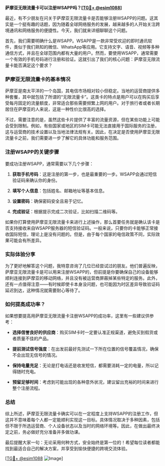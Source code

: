 **萨摩亚无限流量卡可以注册WSAPP吗？[[TG💪+ @esim1088](https://t.me/s/esim1088)]**

最近，有不少朋友在问关于萨摩亚无限流量卡是否能够注册WSAPP的问题。这其实是一个挺有趣的话题，因为随着全球网络服务的发展，越来越多的人开始关注跨境通讯和网络服务的便捷性。今天，我们就来详细聊聊这个问题。

首先，我们需要明确什么是WSAPP。WSAPP是一款非常受欢迎的即时通讯软件，类似于我们熟知的微信、WhatsApp等应用。它支持文字、语音、视频等多种通信方式，并且在全球范围内都有大量的用户。然而，要使用WSAPP，通常需要一个有效的手机号码进行注册和验证。这就引出了我们的核心问题：萨摩亚无限流量卡能否满足这个要求？

### 萨摩亚无限流量卡的基本情况

萨摩亚是南太平洋的一个岛国，其电信市场相对较小但稳定。当地的运营商提供多种套餐，其中就包括了所谓的“无限流量卡”。这类卡的特点是用户可以在购买后享受每月固定的流量额度，非常适合那些需要频繁上网的用户。对于旅行者或者长期居住在萨摩亚的人来说，这是一种性价比很高的选择。

不过，需要注意的是，虽然这些卡片提供了丰富的流量资源，但在某些功能上可能会受到限制。例如，有些国家或地区的SIM卡可能无法直接用于国际服务的注册，这与运营商的技术设置以及当地法律法规有关。因此，在决定是否使用萨摩亚无限流量卡之前，我们需要进一步了解它的具体功能和服务范围。

### 注册WSAPP的关键步骤

要成功注册WSAPP，通常需要以下几个步骤：

1. **获取手机号码**：这是注册的第一步，也是最重要的一步。WSAPP会通过短信验证码来确认你的身份。
   
2. **填写个人信息**：包括姓名、邮箱地址等基本信息。

3. **设置密码**：确保密码安全且易于记忆。

4. **完成验证**：根据提示完成二次验证，比如扫描二维码等。

如果你打算使用萨摩亚无限流量卡来进行上述操作，那么首要任务就是确认该卡是否支持接收来自WSAPP服务器的短信验证码。一般来说，只要你的卡能够正常接收国际短信，理论上是没有问题的。但是，由于每个国家的电信政策不同，实际效果可能会有所差异。

### 实际体验分享

为了更好地解答这个问题，我特意咨询了几位已经尝试过的朋友。他们普遍反映，萨摩亚无限流量卡是可以用来注册WSAPP的，但前提是你要确保自己的设备能够顺利连接到萨摩亚的移动网络，并且没有被运营商屏蔽掉某些特定的服务。此外，还有一点值得注意——有时候即使卡本身没问题，也可能因为时区差异导致验证码延迟到达，这种情况就需要耐心等待了。

### 如何提高成功率？

如果想要提高用萨摩亚无限流量卡注册WSAPP的成功率，这里有一些建议供参考：

- **选择信誉良好的供应商**：购买SIM卡时一定要认准正规渠道，避免买到假货或者质量不佳的产品。
  
- **提前测试信号强度**：在出发前最好先测试一下所在位置的信号覆盖情况，确保不会出现无信号的情况。
  
- **保持电量充足**：无论是打电话还是收发短信，都需要消耗一定的电量，所以记得随时充电。
  
- **预留足够时间**：考虑到可能出现的各种意外状况，建议留出充裕的时间来进行整个注册流程。

### 总结

综上所述，萨摩亚无限流量卡确实可以在一定程度上支持WSAPP的注册工作，但这并不意味着每个人都一定能顺利实现这一目标。具体情况取决于多种因素，包括但不限于所选运营商、个人设备状态以及当时的网络环境等。因此，在做出最终决定之前，务必做好充分准备并多做功课。

最后提醒大家一句：无论采用何种方式，安全始终是第一位的！希望每位读者都能找到最适合自己的解决方案，并享受到愉快便捷的跨境交流体验。

[[TG💪+ @esim1088](https://t.me/s/esim1088) ![Image](https://i.postimg.cc/4NQfJmqS/Snipaste-2025-05-13-00-14-12.png)]